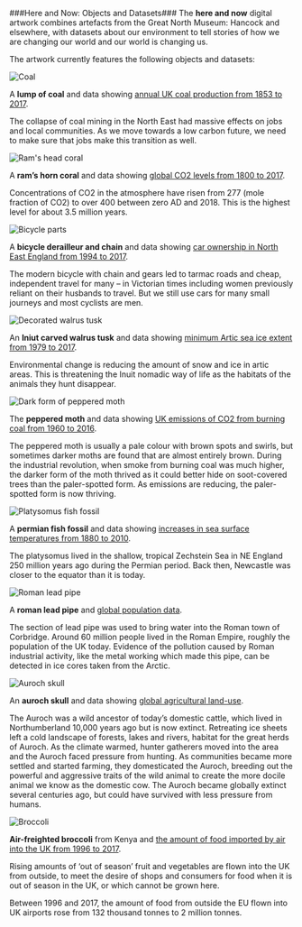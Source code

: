 ###Here and Now: Objects and Datasets###
The **here and now** digital artwork combines artefacts from the Great North Museum: Hancock and elsewhere, with datasets about our environment to tell stories of how we are changing our world and our world is changing us.

The artwork currently features the following objects and datasets:

![Coal](img/coal.png)

A **lump of coal** and data showing [annual UK coal production from 1853 to 2017](https://www.gov.uk/government/statistical-data-sets/historical-coal-data-coal-production-availability-and-consumption).

The collapse of coal mining in the North East had massive effects on jobs and local communities. As we move towards a low carbon future, we need to make sure that jobs make this transition as well.

![Ram's head coral](img/coral.png)

A **ram’s horn coral** and data showing [global CO2 levels from 1800 to 2017](https://www.co2.earth/historical-co2-datasets).

Concentrations of CO2 in the atmosphere have risen from 277 (mole fraction of CO2) to over 400 between zero AD and 2018. This is the highest level for about 3.5 million years.

![Bicycle parts](img/bikebits.png)

A **bicycle derailleur and chain** and data showing [car ownership in North East England from 1994 to 2017](https://www.gov.uk/government/statistical-data-sets/veh02-licensed-cars).

The modern bicycle with chain and gears led to tarmac roads and cheap, independent travel for many – in Victorian times including women previously reliant on their husbands to travel. But we still use cars for many small journeys and most cyclists are men.

![Decorated walrus tusk](img/tusk.png)

An **Iniut carved walrus tusk** and data showing [minimum Artic sea ice extent from 1979 to 2017](https://sites.google.com/site/arcticseaicegraphs/longterm).

Environmental change is reducing the amount of snow and ice in artic areas. This is threatening the Inuit nomadic way of life as the habitats of the animals they hunt disappear.

![Dark form of peppered moth](img/moth.png)

The **peppered moth** and data showing [UK emissions of CO2 from burning coal from 1960 to 2016](http://www.globalcarbonatlas.org/en/CO2-emissions).

The peppered moth is usually a pale colour with brown spots and swirls, but sometimes darker moths are found that are almost entirely brown. During the industrial revolution, when smoke from burning coal was much higher, the darker form of the moth thrived as it could better hide on soot-covered trees than the paler-spotted form. As emissions are reducing, the paler-spotted form is now thriving.

![Platysomus fish fossil](img/permianFish.png)

A **permian fish fossil** and data showing [increases in sea surface temperatures from 1880 to 2010](https://www.epa.gov/climate-indicators/climate-change-indicators-sea-surface-temperature).

The platysomus lived in the shallow, tropical Zechstein Sea in NE England 250 million years ago during the Permian period. Back then, Newcastle was closer to the equator than it is today.

![Roman lead pipe](img/leadpipe.png)

A **roman lead pipe** and [global population data](https://esa.un.org/Unpd/wpp/Publications/Files/Key_Findings_WPP_2015.pdf).

The section of lead pipe was used to bring water into the Roman town of Corbridge. Around 60 million people lived in the Roman Empire, roughly the population of the UK today. Evidence of the pollution caused by Roman industrial activity, like the metal working which made this pipe, can be detected in ice cores taken from the Arctic.

![Auroch skull](img/auroch.png)

An **auroch skull** and data showing [global agricultural land-use](https://ourworldindata.org/yields-and-land-use-in-agriculture).

The Auroch was a wild ancestor of today’s domestic cattle, which lived in Northumberland 10,000 years ago but is now extinct. Retreating ice sheets left a cold landscape of forests, lakes and rivers, habitat for the great herds of Auroch. As the climate warmed, hunter gatherers moved into the area and the Auroch faced pressure from hunting. As communities became more settled and started farming, they domesticated the Auroch, breeding out the powerful and aggressive traits of the wild animal to create the more docile animal we know as the domestic cow. The Auroch became globally extinct several centuries ago, but could have survived with less pressure from humans. 

![Broccoli](img/broccoli.png)

**Air-freighted broccoli** from Kenya and [the amount of food imported by air into the UK from 1996 to 2017](https://www.uktradeinfo.com/Statistics/).

Rising amounts of ‘out of season’ fruit and vegetables are flown into the UK from outside, to meet the desire of shops and consumers for food when it is out of season in the UK, or which cannot be grown here. 

Between 1996 and 2017, the amount of food from outside the EU flown into UK airports rose from 132 thousand tonnes to 2 million tonnes. 

